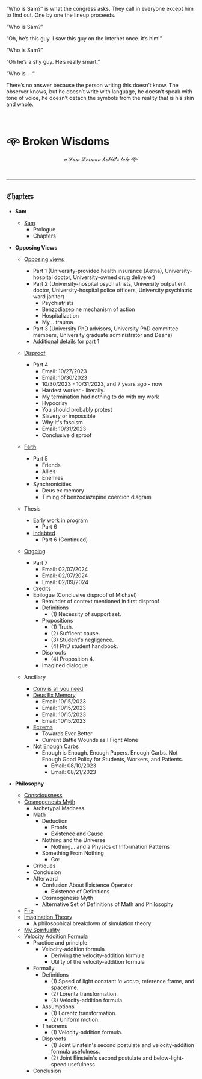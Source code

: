 “Who is Sam?” is what the congress asks. They call in everyone except him to find out. One by one the lineup proceeds. 

“Who is Sam?”

“Oh, he’s this guy. I saw this guy on the internet once. it’s him!” 

“Who is Sam?”

“Oh he’s a shy guy. He’s really smart.”

“Who is —“

There’s no answer because the person writing this doesn’t know. The observer knows, but he doesn’t write with language, he doesn’t speak with tone of voice, he doesn’t detach the symbols from the reality that is his skin and whole.

</br>

#

# 𖥸 Broken Wisdoms

$$\mathcal{a \ Sam \ Lerman \ hobbit's \ tale} \ \text{𖥸}$$

</br>

---

## $\mathfrak{Chapters}$

- **Sam**
  - [Sam](https://github.com/slerman12/BrokenWisdoms/blob/main/1-Sam.md)  
    - Prologue
    - Chapters

- **Opposing Views**

  - [Opposing views](https://github.com/slerman12/BrokenWisdoms/blob/main/2-Opposing-views.md)
    - Part 1 (University-provided health insurance (Aetna), University-hospital doctor, University-owned drug deliverer)
    - Part 2 (University-hospital psychiatrists, University outpatient doctor, University-hospital police officers, University psychiatric ward janitor)
      - Psychiatrists
      - Benzodiazepine mechanism of action
      - Hospitalization
      - My... trauma
    - Part 3 (University PhD advisors, University PhD committee members, University graduate administrator and Deans)
    - Additional details for part 1
  - [Disproof](https://github.com/slerman12/BrokenWisdoms/blob/main/3-Disproof.md)
    - Part 4
      - Email: 10/27/2023
      - Email: 10/30/2023
      - 10/30/2023 - 10/31/2023, and 7 years ago - now
      - Hardest worker - literally.
      - My termination had nothing to do with my work
      - Hypocrisy
      - You should probably protest
      - Slavery or impossible
      - Why it's fascism
      - Email: 10/31/2023
      - Conclusive disproof
  - [Faith](https://github.com/slerman12/BrokenWisdoms/blob/main/4-Faith.md)
    - Part 5
      - Friends
      - Allies
      - Enemies
    - Synchronicities
      - Deus ex memory
      - Timing of benzodiazepine coercion diagram
  - Thesis
    - [Early work in program](https://github.com/slerman12/BrokenWisdoms/blob/main/5-Early-work-in-program.md)   
      - Part 6
    - [Indebted](https://github.com/slerman12/BrokenWisdoms/blob/main/6-Indebted.md)   
      - Part 6 (Continued)
  - [Ongoing](https://github.com/slerman12/BrokenWisdoms/blob/main/7-Ongoing.md)
    - Part 7
      - Email: 02/07/2024
      - Email: 02/07/2024
      - Email: 02/09/2024
    - Credits
    - Epilogue (Conclusive disproof of Michael)
      - Reminder of context mentioned in first disproof
      - Definitions
        - (1) Necessity of support set.
      - Propositions
        - (1) Truth.
        - (2) Sufficent cause.
        - (3) Student's negligence.
        - (4) PhD student handbook.
      - Disproofs
        - (4) Proposition 4.
      - Imagined dialogue

  - Ancillary
    - [Conv is all you need](https://github.com/slerman12/BrokenWisdoms/blob/Ancillary/Conv-is-all-you-need.md)
    - [Deus Ex Memory](https://github.com/slerman12/BrokenWisdoms/blob/Ancillary/Deus-Ex-Memory.md)
      - Email: 10/15/2023
      - Email: 10/15/2023
      - Email: 10/15/2023
      - Email: 10/15/2023
    - [Eczema](https://github.com/slerman12/BrokenWisdoms/blob/Ancillary/Eczema.md)
      - Towards Ever Better
      - Current Battle Wounds as I Fight Alone
    - [Not Enough Carbs](https://github.com/slerman12/BrokenWisdoms/blob/Ancillary/Not-Enough-Carbs.md)
      - Enough is Enough. Enough Papers. Enough Carbs. Not Enough Good Policy for Students, Workers, and Patients.
        - Email: 08/10/2023
        - Email: 08/21/2023

- **Philosophy**
  - [Consciousness](https://github.com/slerman12/BrokenWisdoms/blob/main/Philosophy/Consciousness.md)
  - [Cosmogenesis Myth](https://github.com/slerman12/BrokenWisdoms/blob/main/Philosophy/Cosmogenesis-Myth.md)
    - Archetypal Madness
    - Math
      - Deduction
        - Proofs
        - Existence and Cause
      - Nothing and the Universe  
        - Nothing... and a Physics of Information Patterns
      - Something From Nothing
        - Go:
    - Critiques
    - Conclusion
    - Afterward
      - Confusion About Existence Operator
        - Existence of Definitions
      - Cosmogenesis Myth
      - Alternative Set of Definitions of Math and Philosophy
  - [Fire](https://github.com/slerman12/BrokenWisdoms/blob/main/Philosophy/Fire.md)
  - [Imagination Theory](https://github.com/slerman12/BrokenWisdoms/blob/main/Philosophy/Imagination-Theory.md)
    - A philosophical breakdown of simulation theory
  - [My Spirituality](https://github.com/slerman12/BrokenWisdoms/blob/main/Philosophy/My-Spirituality.md)
  - [Velocity Addition Formula](https://github.com/slerman12/BrokenWisdoms/blob/main/Philosophy/Velocity-Addition-Formula.md)
    - Practice and principle
      - Velocity-addition formula
        - Deriving the velocity-addition formula
        - Utility of the velocity-addition formula
    - Formally
      - Definitions
        - (1) Speed of light constant *in vacuo*, reference frame, and spacetime.
        - (2) Lorentz transformation.
        - (3) Velocity-addition formula.
      - Assumptions
        - (1) Lorentz transformation.
        - (2) Uniform motion.
      - Theorems
        - (1) Velocity-addition formula.
      - Disproofs
        - (1) Joint Einstein's second postulate and velocity-addition formula usefulness.
        - (2) Joint Einstein's second postulate and below-light-speed usefulness.
    - Conclusion   

